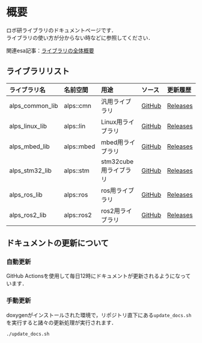 # 概要

ロボ研ライブラリのドキュメントページです．  
ライブラリの使い方が分からない時などに参照してください．  

関連esa記事：[ライブラリの全体概要](https://roblab-shinshu.esa.io/posts/2021)

## ライブラリリスト

| ライブラリ名    | 名前空間   | 用途                  | ソース                                                    | 更新履歴                                                             |
| :-------------- | :--------- | :-------------------- | :-------------------------------------------------------- | :------------------------------------------------------------------- |
| alps_common_lib | alps::cmn  | 汎用ライブラリ        | [GitHub](https://github.com/shinshu-alps/alps_common_lib) | [Releases](https://github.com/shinshu-alps/alps_common_lib/releases) |
| alps_linux_lib  | alps::lin  | Linux用ライブラリ     | [GitHub](https://github.com/shinshu-alps/alps_linux_lib)  | [Releases](https://github.com/shinshu-alps/alps_linux_lib/releases)  |
| alps_mbed_lib   | alps::mbed | mbed用ライブラリ      | [GitHub](https://github.com/shinshu-alps/alps_mbed_lib)   | [Releases](https://github.com/shinshu-alps/alps_mbed_lib/releases)   |
| alps_stm32_lib  | alps::stm  | stm32cube用ライブラリ | [GitHub](https://github.com/shinshu-alps/alps_stm32_lib)  | [Releases](https://github.com/shinshu-alps/alps_stm32_lib/releases)  |
| alps_ros_lib    | alps::ros  | ros用ライブラリ       | [GitHub](https://github.com/shinshu-alps/alps_ros_lib)    | [Releases](https://github.com/shinshu-alps/alps_ros_lib/releases)    |
| alps_ros2_lib   | alps::ros2 | ros2用ライブラリ      | [GitHub](https://github.com/shinshu-alps/alps_ros2_lib)   | [Releases](https://github.com/shinshu-alps/alps_ros2_lib/releases)   |

## ドキュメントの更新について

### 自動更新

GitHub Actionsを使用して毎日12時にドキュメントが更新されるようになっています．  

### 手動更新

doxygenがインストールされた環境で，リポジトリ直下にある`update_docs.sh`を実行すると諸々の更新処理が実行されます．  

```bash
./update_docs.sh
```

